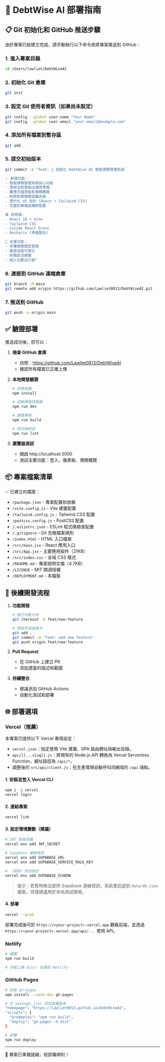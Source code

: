 # 🚀 DebtWise AI 部署指南

## 📋 Git 初始化和 GitHub 推送步驟

由於專案已經建立完成，請手動執行以下命令來將專案推送到 GitHub：

### 1. 進入專案目錄
```bash
cd /Users/lawliet/DebtWiseAI
```

### 2. 初始化 Git 倉庫
```bash
git init
```

### 3. 設定 Git 使用者資訊（如果尚未設定）
```bash
git config --global user.name "Your Name"
git config --global user.email "your.email@example.com"
```

### 4. 添加所有檔案到暫存區
```bash
git add .
```

### 5. 提交初始版本
```bash
git commit -m "feat: 🎉 初始化 DebtWise AI 智能債務管理系統

✨ 新增功能：
- 智能債務管理系統核心功能
- 雪球法和雪崩法還款策略
- 響應式儀表板和債務概覽
- 即將到期債務提醒系統
- 現代化 UI 設計 (React + Tailwind CSS)
- 完整的專案結構和配置

🛠️ 技術棧：
- React 18 + Vite
- Tailwind CSS
- Lucide React Icons
- Recharts (準備整合)

📱 支援功能：
- 多種債務類型管理
- 進度追蹤可視化
- 財務狀況總覽
- 個人化歡迎介面"
```

### 6. 連接到 GitHub 遠端倉庫
```bash
git branch -M main
git remote add origin https://github.com/Lawliet0813/DebtWiseAI.git
```

### 7. 推送到 GitHub
```bash
git push -u origin main
```

## ✅ 驗證部署

推送成功後，您可以：

1. **檢查 GitHub 倉庫**
   - 訪問：https://github.com/Lawliet0813/DebtWiseAI
   - 確認所有檔案已正確上傳

2. **本地開發驗證**
   ```bash
   # 安裝依賴
   npm install
   
   # 啟動開發伺服器
   npm run dev
   
   # 建置專案
   npm run build
   
   # 程式碼檢查
   npm run lint
   ```

3. **瀏覽器測試**
   - 開啟 http://localhost:3000
   - 測試主要功能：登入、儀表板、債務概覽

## 📦 專案檔案清單

✅ 已建立的檔案：
- `/package.json` - 專案配置和依賴
- `/vite.config.js` - Vite 建置配置
- `/tailwind.config.js` - Tailwind CSS 配置  
- `/postcss.config.js` - PostCSS 配置
- `/.eslintrc.json` - ESLint 程式碼檢查配置
- `/.gitignore` - Git 忽略檔案規則
- `/index.html` - HTML 入口檔案
- `/src/main.jsx` - React 應用入口
- `/src/App.jsx` - 主要應用組件（21KB）
- `/src/index.css` - 全域 CSS 樣式
- `/README.md` - 專案說明文檔（4.7KB）
- `/LICENSE` - MIT 開源授權
- `/DEPLOYMENT.md` - 本檔案

## 🔄 後續開發流程

1. **功能開發**
   ```bash
   # 建立功能分支
   git checkout -b feat/new-feature
   
   # 開發完成後提交
   git add .
   git commit -m "feat: add new feature"
   git push origin feat/new-feature
   ```

2. **Pull Request**
   - 在 GitHub 上建立 PR
   - 添加適當的描述和截圖

3. **持續整合**
   - 建議添加 GitHub Actions
   - 自動化測試和部署

## 🌐 部署選項

### Vercel（推薦）

本專案已提供以下 Vercel 專用設定：

- `vercel.json`：指定使用 Vite 建置、SPA 路由轉址與輸出目錄。
- `api/[[...slug]].js`：將現有的 Node.js API 轉換為 Vercel Serverless Function，網址路徑為 `/api/*`。
- 調整後的 `src/api/client.js`：在生產環境自動呼叫同網域的 `/api` 端點。

#### 1. 安裝並登入 Vercel CLI
```bash
npm i -g vercel
vercel login
```

#### 2. 連結專案
```bash
vercel link
```

#### 3. 設定環境變數（建議）
```bash
# JWT 簽發密鑰
vercel env add JWT_SECRET

# Supabase 連線資訊
vercel env add SUPABASE_URL
vercel env add SUPABASE_SERVICE_ROLE_KEY

# （選用）其他設定
vercel env add SUPABASE_SCHEMA
```

> 提示：若暫時無法提供 Supabase 連線資訊，系統會回退到 `data/db.json` 檔案，但僅建議用於本地測試環境。

#### 4. 部署
```bash
vercel --prod
```

部署完成後可於 `https://<your-project>.vercel.app` 觀看前端，並透過 `https://<your-project>.vercel.app/api/...` 使用 API。

### Netlify
```bash
# 建置
npm run build

# 手動上傳 dist/ 目錄到 Netlify
```

### GitHub Pages
```bash
# 安裝 gh-pages
npm install --save-dev gh-pages

# 在 package.json 添加部署腳本
"homepage": "https://lawliet0813.github.io/DebtWiseAI",
"scripts": {
  "predeploy": "npm run build",
  "deploy": "gh-pages -d dist"
}

# 部署
npm run deploy
```

---
🎉 專案已準備就緒，祝部署順利！
